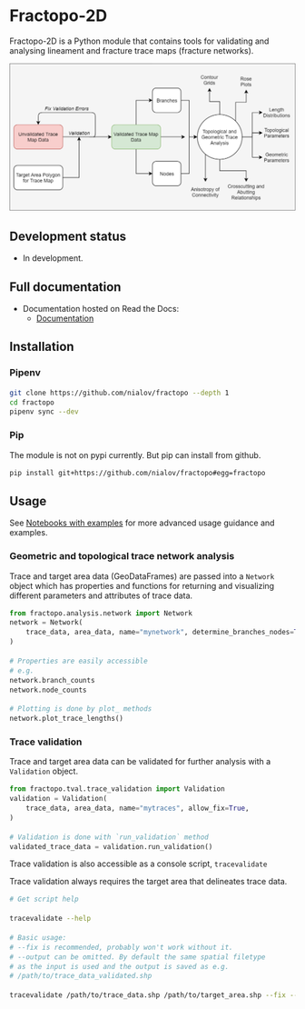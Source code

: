 # Fractopo-2D

Fractopo-2D is a Python module that contains tools for validating and analysing
lineament and fracture trace maps (fracture networks).

![Overview of fractopo-2D](docs_src/imgs/fractopo_2d_diagram.png)

## Development status

* In development.

## Full documentation

* Documentation hosted on Read the Docs:
  * [Documentation](https://fractopo.readthedocs.io/en/latest/index.html)

## Installation

### Pipenv

~~~bash
git clone https://github.com/nialov/fractopo --depth 1
cd fractopo
pipenv sync --dev
~~~

### Pip

The module is not on pypi currently. But pip can install from github.

~~~bash
pip install git+https://github.com/nialov/fractopo#egg=fractopo
~~~

## Usage

See [Notebooks with examples](https://tinyurl.com/yb4tj47e) for more advanced
usage guidance and examples.

### Geometric and topological trace network analysis

Trace and target area data (GeoDataFrames) are passed into a `Network` object
which has properties and functions for returning and visualizing different
parameters and attributes of trace data.

~~~python
from fractopo.analysis.network import Network
network = Network(
    trace_data, area_data, name="mynetwork", determine_branches_nodes=True,
)

# Properties are easily accessible
# e.g.
network.branch_counts
network.node_counts

# Plotting is done by plot_ methods
network.plot_trace_lengths()

~~~

### Trace validation

Trace and target area data can be validated for further analysis
with a `Validation` object.

~~~python
from fractopo.tval.trace_validation import Validation
validation = Validation(
    trace_data, area_data, name="mytraces", allow_fix=True,
)

# Validation is done with `run_validation` method
validated_trace_data = validation.run_validation()
~~~

Trace validation is also accessible as a console script, `tracevalidate`

Trace validation always requires the target area that delineates trace data.

~~~bash
# Get script help

tracevalidate --help

# Basic usage:
# --fix is recommended, probably won't work without it.
# --output can be omitted. By default the same spatial filetype
# as the input is used and the output is saved as e.g.
# /path/to/trace_data_validated.shp

tracevalidate /path/to/trace_data.shp /path/to/target_area.shp --fix --output /path/to/output_data.shp
~~~
